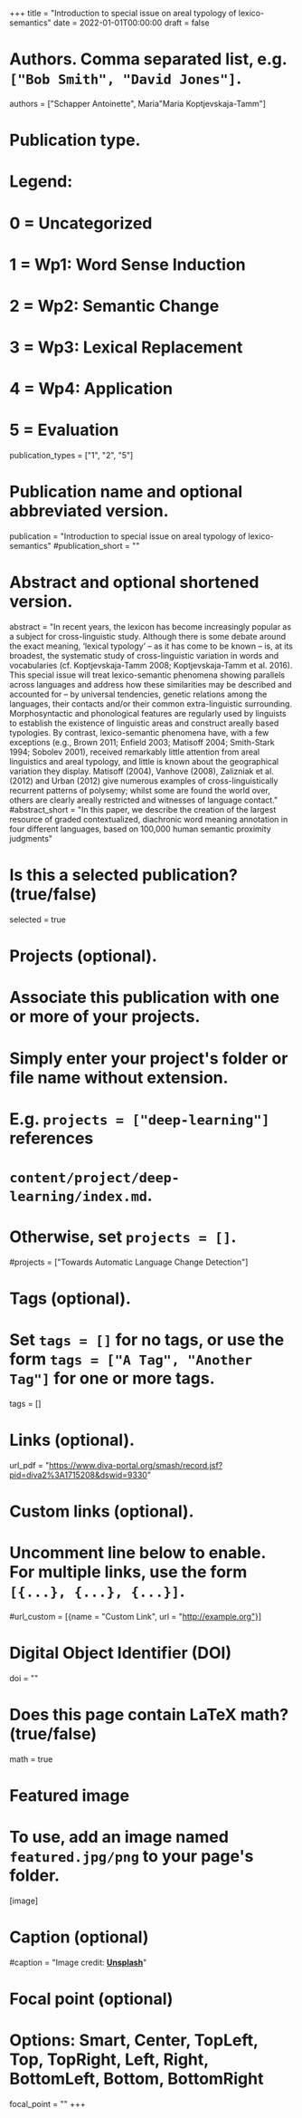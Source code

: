 +++
title = "Introduction to special issue on areal typology of lexico-semantics"
date = 2022-01-01T00:00:00
draft = false

# Authors. Comma separated list, e.g. `["Bob Smith", "David Jones"]`.
authors = ["Schapper Antoinette", Maria"Maria Koptjevskaja-Tamm"]

# Publication type.
# Legend:
# 0 = Uncategorized
# 1 = Wp1: Word Sense Induction
# 2 = Wp2: Semantic Change
# 3 = Wp3: Lexical Replacement
# 4 = Wp4: Application
# 5 = Evaluation
publication_types = ["1", "2", "5"]

# Publication name and optional abbreviated version.
publication = "Introduction to special issue on areal typology of lexico-semantics"
#publication_short = ""

# Abstract and optional shortened version.
abstract = "In recent years, the lexicon has become increasingly popular as a subject for cross-linguistic study. Although there is some debate around the exact meaning, ‘lexical typology’ – as it has come to be known – is, at its broadest, the systematic study of cross-linguistic variation in words and vocabularies (cf. Koptjevskaja-Tamm 2008; Koptjevskaja-Tamm et al. 2016). This special issue will treat lexico-semantic phenomena showing parallels across languages and address how these similarities may be described and accounted for – by universal tendencies, genetic relations among the languages, their contacts and/or their common extra-linguistic surrounding. Morphosyntactic and phonological features are regularly used by linguists to establish the existence of linguistic areas and construct areally based typologies. By contrast, lexico-semantic phenomena have, with a few exceptions (e.g., Brown 2011; Enfield 2003; Matisoff 2004; Smith-Stark 1994; Sobolev 2001), received remarkably little attention from areal linguistics and areal typology, and little is known about the geographical variation they display. Matisoff (2004), Vanhove (2008), Zalizniak et al. (2012) and Urban (2012) give numerous examples of cross-linguistically recurrent patterns of polysemy; whilst some are found the world over, others are clearly areally restricted and witnesses of language contact."
#abstract_short = "In this paper, we describe the creation of the largest resource of graded contextualized, diachronic word meaning annotation in four different languages, based on 100,000 human semantic proximity judgments"

# Is this a selected publication? (true/false)
selected = true

# Projects (optional).
#   Associate this publication with one or more of your projects.
#   Simply enter your project's folder or file name without extension.
#   E.g. `projects = ["deep-learning"]` references
#   `content/project/deep-learning/index.md`.
#   Otherwise, set `projects = []`.
#projects = ["Towards Automatic Language Change Detection"]

# Tags (optional).
#   Set `tags = []` for no tags, or use the form `tags = ["A Tag", "Another Tag"]` for one or more tags.
tags = []

# Links (optional).
url_pdf = "https://www.diva-portal.org/smash/record.jsf?pid=diva2%3A1715208&dswid=9330"

# Custom links (optional).
#   Uncomment line below to enable. For multiple links, use the form `[{...}, {...}, {...}]`.
#url_custom = [{name = "Custom Link", url = "http://example.org"}]

# Digital Object Identifier (DOI)
doi = ""

# Does this page contain LaTeX math? (true/false)
math = true

# Featured image
# To use, add an image named `featured.jpg/png` to your page's folder.
[image]
  # Caption (optional)
  #caption = "Image credit: [**Unsplash**](https://unsplash.com/photos/pLCdAaMFLTE)"

  # Focal point (optional)
  # Options: Smart, Center, TopLeft, Top, TopRight, Left, Right, BottomLeft, Bottom, BottomRight
  focal_point = ""
+++
